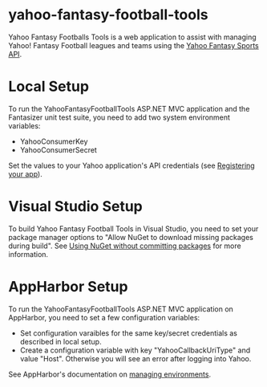 yahoo-fantasy-football-tools
============================

Yahoo Fantasy Footballs Tools is a web application to assist with managing Yahoo! Fantasy Football leagues and teams using the [Yahoo Fantasy Sports API](http://developer.yahoo.com/fantasysports/guide/).

Local Setup
===========

To run the YahooFantasyFootballTools ASP.NET MVC application and the Fantasizer unit test suite, you need to add two system environment variables:
* YahooConsumerKey
* YahooConsumerSecret

Set the values to your Yahoo application's API credentials (see [Registering your app](http://developer.yahoo.com/fantasysports/guide/GettingStarted.html#GettingStarted-register)).

Visual Studio Setup
===================

To build Yahoo Fantasy Football Tools in Visual Studio, you need to set your package manager options to "Allow NuGet to download missing packages during build".  See [Using NuGet without committing packages](http://docs.nuget.org/docs/workflows/using-nuget-without-committing-packages) for more information.

AppHarbor Setup
===============

To run the YahooFantasyFootballTools ASP.NET MVC application on AppHarbor, you need to set a few configuration variables:

* Set configuration varaibles for the same key/secret credentials as described in local setup.
* Create a configuration variable with key "YahooCallbackUriType" and value "Host".  Otherwise you will see an error after logging into Yahoo.

See AppHarbor's documentation on [managing environments](http://support.appharbor.com/kb/getting-started/managing-environments).
